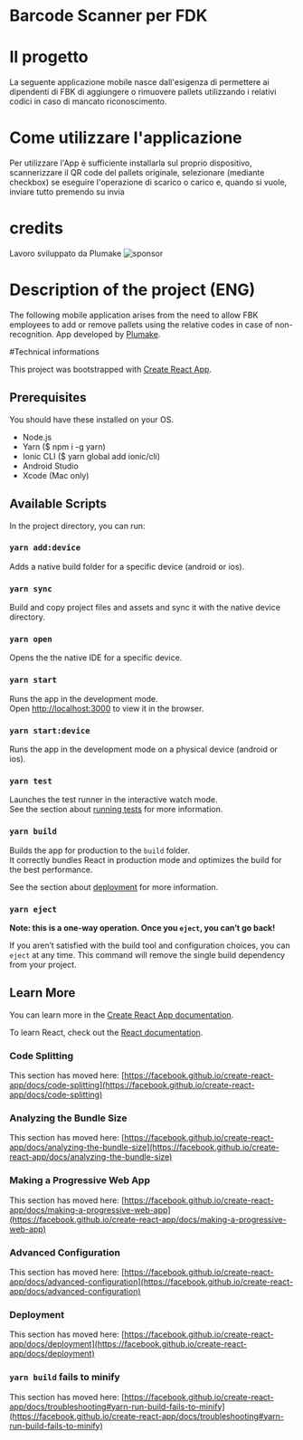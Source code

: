 # Barcode Scanner per FDK

# Il progetto

La seguente applicazione mobile nasce dall'esigenza di permettere ai dipendenti di FBK di aggiungere o rimuovere pallets utilizzando i relativi codici in caso di mancato riconoscimento.

# Come utilizzare l'applicazione

Per utilizzare l'App è sufficiente installarla sul proprio dispositivo, scannerizzare il QR code del pallets originale, selezionare (mediante checkbox) se eseguire l'operazione di scarico o carico e, quando si vuole, inviare tutto premendo su invia
# credits

Lavoro sviluppato da Plumake
![sponsor](https://user-images.githubusercontent.com/87977853/127863204-46d984eb-4025-479b-b6e6-4bd8f8e38c5c.jpeg)

# Description of the project (ENG)

The following mobile application arises from the need to allow FBK employees to add or remove pallets using the relative codes in case of non-recognition.
App developed by [Plumake](https://www.plumake.it/).

#Technical informations

This project was bootstrapped with [Create React App](https://github.com/facebook/create-react-app).

## Prerequisites

You should have these installed on your OS.

- Node.js
- Yarn ($ npm i -g yarn)
- Ionic CLI ($ yarn global add ionic/cli)
- Android Studio
- Xcode (Mac only)

## Available Scripts

In the project directory, you can run:

### `yarn add:device`

Adds a native build folder for a specific device (android or ios).

### `yarn sync`

Build and copy project files and assets and sync it with the native device directory.

### `yarn open`

Opens the the native IDE for a specific device.

### `yarn start`

Runs the app in the development mode.\
Open [http://localhost:3000](http://localhost:3000) to view it in the browser.

### `yarn start:device`

Runs the app in the development mode on a physical device (android or ios).

### `yarn test`

Launches the test runner in the interactive watch mode.\
See the section about [running tests](https://facebook.github.io/create-react-app/docs/running-tests) for more information.

### `yarn build`

Builds the app for production to the `build` folder.\
It correctly bundles React in production mode and optimizes the build for the best performance.

See the section about [deployment](https://facebook.github.io/create-react-app/docs/deployment) for more information.

### `yarn eject`

**Note: this is a one-way operation. Once you `eject`, you can’t go back!**

If you aren’t satisfied with the build tool and configuration choices, you can `eject` at any time. This command will remove the single build dependency from your project.

## Learn More

You can learn more in the [Create React App documentation](https://facebook.github.io/create-react-app/docs/getting-started).

To learn React, check out the [React documentation](https://reactjs.org/).

### Code Splitting

This section has moved here: [https://facebook.github.io/create-react-app/docs/code-splitting](https://facebook.github.io/create-react-app/docs/code-splitting)

### Analyzing the Bundle Size

This section has moved here: [https://facebook.github.io/create-react-app/docs/analyzing-the-bundle-size](https://facebook.github.io/create-react-app/docs/analyzing-the-bundle-size)

### Making a Progressive Web App

This section has moved here: [https://facebook.github.io/create-react-app/docs/making-a-progressive-web-app](https://facebook.github.io/create-react-app/docs/making-a-progressive-web-app)

### Advanced Configuration

This section has moved here: [https://facebook.github.io/create-react-app/docs/advanced-configuration](https://facebook.github.io/create-react-app/docs/advanced-configuration)

### Deployment

This section has moved here: [https://facebook.github.io/create-react-app/docs/deployment](https://facebook.github.io/create-react-app/docs/deployment)

### `yarn build` fails to minify

This section has moved here: [https://facebook.github.io/create-react-app/docs/troubleshooting#yarn-run-build-fails-to-minify](https://facebook.github.io/create-react-app/docs/troubleshooting#yarn-run-build-fails-to-minify)
